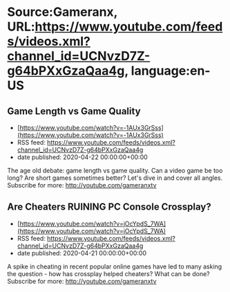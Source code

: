 # Source:Gameranx, URL:https://www.youtube.com/feeds/videos.xml?channel_id=UCNvzD7Z-g64bPXxGzaQaa4g, language:en-US

## Game Length vs Game Quality
 - [https://www.youtube.com/watch?v=-1AUx3GrSss](https://www.youtube.com/watch?v=-1AUx3GrSss)
 - RSS feed: https://www.youtube.com/feeds/videos.xml?channel_id=UCNvzD7Z-g64bPXxGzaQaa4g
 - date published: 2020-04-22 00:00:00+00:00

The age old debate: game length vs game quality. Can a video game be too long? Are short games sometimes better? Let's dive in and cover all angles.
Subscribe for more: http://youtube.com/gameranxtv

## Are Cheaters RUINING PC Console Crossplay?
 - [https://www.youtube.com/watch?v=jOcYpdS_7WA](https://www.youtube.com/watch?v=jOcYpdS_7WA)
 - RSS feed: https://www.youtube.com/feeds/videos.xml?channel_id=UCNvzD7Z-g64bPXxGzaQaa4g
 - date published: 2020-04-21 00:00:00+00:00

A spike in cheating in recent popular online games have led to many asking the question - how has crossplay helped cheaters? What can be done?
Subscribe for more: http://youtube.com/gameranxtv

